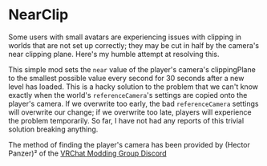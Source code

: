 # NearClip

Some users with small avatars are experiencing issues with clipping in worlds that are not set up correctly; they may be cut in half by the camera's near clipping plane. Here's my humble attempt at resolving this. 

This simple mod sets the `near` value of the player's camera's clippingPlane to the smallest possible value every second for 30 seconds after a new level has loaded. This is a hacky solution to the problem that we can't know exactly when the world's `referenceCamera`'s settings are copied onto the player's camera. If we overwrite too early, the bad `referenceCamera` settings will overwrite our change; if we overwrite too late, players will experience the problem temporarily. So far, I have not had any reports of this trivial solution breaking anything.

The method of finding the player's camera has been provided by (Hector Panzer)² of the [VRChat Modding Group Discord](https://discord.gg/rCqKSvR)
